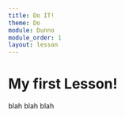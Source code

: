```yaml
---
title: Do IT!
theme: Do
module: Dunno
module_order: 1
layout: lesson
---
```


# My first Lesson!

blah blah blah
